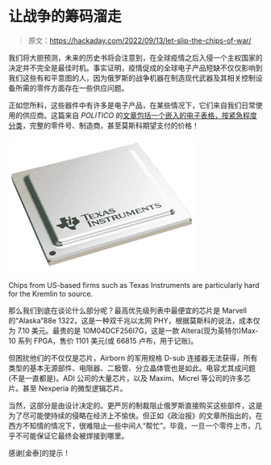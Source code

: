 # 让战争的筹码溜走

> 原文：<https://hackaday.com/2022/09/13/let-slip-the-chips-of-war/>

我们将大胆预测，未来的历史书将会注意到，在全球疫情之后入侵一个主权国家的决定并不完全是最佳时机。事实证明，疫情促成的全球电子产品短缺不仅仅影响到我们这些有和平意图的人，因为俄罗斯的战争机器在制造现代武器及其相关控制设备所需的零件方面存在一些供应问题。

正如您所料，这些器件中有许多是电子产品，在某些情况下，它们来自我们日常使用的供应商。这篇来自 *POLITICO* 的[文章包括一个嵌入的电子表格，按紧急程度分类](https://www.politico.eu/article/the-chips-are-down-russia-hunts-western-parts-to-run-its-war-machines/)，完整的零件号、制造商，甚至莫斯科期望支付的价格！

[![](img/c0bfdc6596f4dc1d0520d374e318496f.png)](https://hackaday.com/wp-content/uploads/2022/09/chipsofwar_detail1.png)

Chips from US-based firms such as Texas Instruments are particularly hard for the Kremlin to source.

那么我们到底在谈论什么部分呢？最高优先级列表中最便宜的芯片是 Marvell 的“Alaska”88e 1322，这是一种双千兆以太网 PHY，根据莫斯科的说法，成本仅为 7.10 美元。最贵的是 10M04DCF256I7G，这是一款 Altera(现为英特尔)Max-10 系列 FPGA，售价 1101 美元(或 66815 卢布，用于记账)。

但困扰他们的不仅仅是芯片，Airborn 的军用规格 D-sub 连接器无法获得，所有类型的基本无源部件、电阻器、二极管、分立晶体管也是如此。电容尤其成问题(不是一直都是)。ADI 公司的大量芯片，以及 Maxim、Micrel 等公司的许多芯片。甚至 Nexperia 的微型逻辑芯片。

当然，这部分是由设计决定的。更严厉的制裁阻止俄罗斯直接购买这些部件，这是为了尽可能使持续的侵略在经济上不愉快。但正如《政治报》的文章所指出的，在西方不知情的情况下，很难阻止一些中间人“帮忙”。毕竟，一旦一个零件上市，几乎不可能保证它最终会被焊接到哪里。

感谢[金泰]的提示！